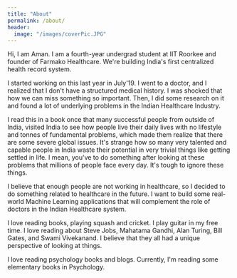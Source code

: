 ```yaml
---
title: "About"
permalink: /about/
header:
  image: "/images/coverPic.JPG"
---
```


Hi, I am Aman. I am a fourth-year undergrad student at IIT Roorkee and founder of Farmako Healthcare. We're building India's first centralized health record system. 

I started working on this last year in July'19. I went to a doctor, and I realized that I don't have a structured medical history. I was shocked that how we can miss something so important. Then, I did some research on it and found a lot of underlying problems in the Indian Healthcare Industry. 


I read this in a book once that many successful people from outside of India, visited India to see how people live their daily lives with no lifestyle and tonnes of fundamental problems, which made them realize that there are some severe global issues. It's strange how so many very talented and capable people in India waste their potential in very trivial things like getting settled in life. I mean, you've to do something after looking at these problems that millions of people face every day. It's tough to ignore these things.

I believe that enough people are not working in healthcare, so I decided to do something related to healthcare in the future. I want to build some real-world Machine Learning applications that will complement the role of doctors in the Indian Healthcare system. 

I love reading books, playing squash and cricket. I play guitar in my free time. I love reading about Steve Jobs, Mahatama Gandhi, Alan Turing, Bill Gates, and Swami Vivekanand. I believe that they all had a unique perspective of looking at things. 

I love reading psychology books and blogs. Currently, I'm reading some elementary books in Psychology. 